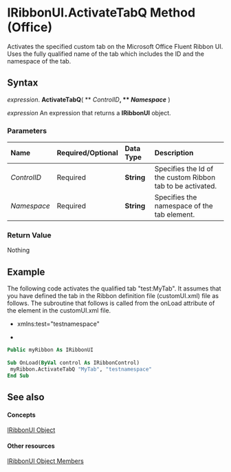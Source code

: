 
# IRibbonUI.ActivateTabQ Method (Office)

Activates the specified custom tab on the Microsoft Office Fluent Ribbon UI. Uses the fully qualified name of the tab which includes the ID and the namespace of the tab. 


## Syntax

 _expression_. **ActivateTabQ**( ** _ControlID_**, ** _Namespace_** )

 _expression_ An expression that returns a **IRibbonUI** object.


### Parameters



|**Name**|**Required/Optional**|**Data Type**|**Description**|
|:-----|:-----|:-----|:-----|
| _ControlID_|Required|**String**|Specifies the Id of the custom Ribbon tab to be activated.|
| _Namespace_|Required|**String**|Specifies the namespace of the tab element.|

### Return Value

Nothing


## Example

The following code activates the qualified tab "test:MyTab". It assumes that you have defined the tab in the Ribbon definition file (customUI.xml) file as follows. The subroutine that follows is called from the onLoad attribute of the <customUI> element in the customUI.xml file.


- xmlns:test="testnamespace"
    
- <tab idQ="test:MyTab" >
    

```vb
Public myRibbon As IRibbonUI 
 
Sub OnLoad(ByVal control As IRibbonControl) 
 myRibbon.ActivateTabQ "MyTab", "testnamespace" 
End Sub
```


## See also


#### Concepts


[IRibbonUI Object](d323aa21-de74-e821-c914-db71ef3b9c5e.md)
#### Other resources


[IRibbonUI Object Members](c6f6ec3b-3132-da29-ea08-70f20923d013.md)
